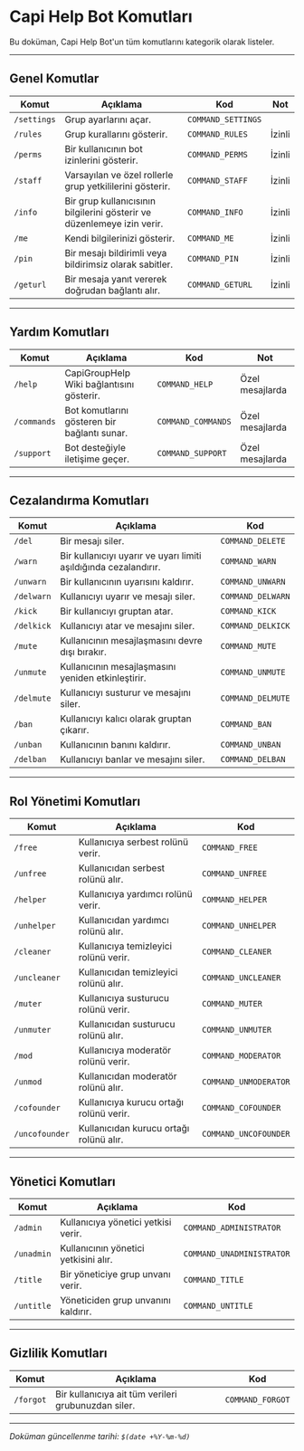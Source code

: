 # Capi Help Bot Komutları

Bu doküman, Capi Help Bot'un tüm komutlarını kategorik olarak listeler.

---

## Genel Komutlar

| Komut       | Açıklama                                                                | Kod                | Not    |
| ----------- | ----------------------------------------------------------------------- | ------------------ | ------ |
| `/settings` | Grup ayarlarını açar.                                                   | `COMMAND_SETTINGS` |        |
| `/rules`    | Grup kurallarını gösterir.                                              | `COMMAND_RULES`    | İzinli |
| `/perms`    | Bir kullanıcının bot izinlerini gösterir.                               | `COMMAND_PERMS`    | İzinli |
| `/staff`    | Varsayılan ve özel rollerle grup yetkililerini gösterir.                | `COMMAND_STAFF`    | İzinli |
| `/info`     | Bir grup kullanıcısının bilgilerini gösterir ve düzenlemeye izin verir. | `COMMAND_INFO`     | İzinli |
| `/me`       | Kendi bilgilerinizi gösterir.                                           | `COMMAND_ME`       | İzinli |
| `/pin`      | Bir mesajı bildirimli veya bildirimsiz olarak sabitler.                 | `COMMAND_PIN`      | İzinli |
| `/geturl`   | Bir mesaja yanıt vererek doğrudan bağlantı alır.                        | `COMMAND_GETURL`   | İzinli |

---

## Yardım Komutları

| Komut       | Açıklama                                     | Kod                | Not             |
| ----------- | -------------------------------------------- | ------------------ | --------------- |
| `/help`     | CapiGroupHelp Wiki bağlantısını gösterir.    | `COMMAND_HELP`     | Özel mesajlarda |
| `/commands` | Bot komutlarını gösteren bir bağlantı sunar. | `COMMAND_COMMANDS` | Özel mesajlarda |
| `/support`  | Bot desteğiyle iletişime geçer.              | `COMMAND_SUPPORT`  | Özel mesajlarda |

---

## Cezalandırma Komutları

| Komut      | Açıklama                                                         | Kod               |
| ---------- | ---------------------------------------------------------------- | ----------------- |
| `/del`     | Bir mesajı siler.                                                | `COMMAND_DELETE`  |
| `/warn`    | Bir kullanıcıyı uyarır ve uyarı limiti aşıldığında cezalandırır. | `COMMAND_WARN`    |
| `/unwarn`  | Bir kullanıcının uyarısını kaldırır.                             | `COMMAND_UNWARN`  |
| `/delwarn` | Kullanıcıyı uyarır ve mesajı siler.                              | `COMMAND_DELWARN` |
| `/kick`    | Bir kullanıcıyı gruptan atar.                                    | `COMMAND_KICK`    |
| `/delkick` | Kullanıcıyı atar ve mesajını siler.                              | `COMMAND_DELKICK` |
| `/mute`    | Kullanıcının mesajlaşmasını devre dışı bırakır.                  | `COMMAND_MUTE`    |
| `/unmute`  | Kullanıcının mesajlaşmasını yeniden etkinleştirir.               | `COMMAND_UNMUTE`  |
| `/delmute` | Kullanıcıyı susturur ve mesajını siler.                          | `COMMAND_DELMUTE` |
| `/ban`     | Kullanıcıyı kalıcı olarak gruptan çıkarır.                       | `COMMAND_BAN`     |
| `/unban`   | Kullanıcının banını kaldırır.                                    | `COMMAND_UNBAN`   |
| `/delban`  | Kullanıcıyı banlar ve mesajını siler.                            | `COMMAND_DELBAN`  |

---

## Rol Yönetimi Komutları

| Komut          | Açıklama                                | Kod                   |
| -------------- | --------------------------------------- | --------------------- |
| `/free`        | Kullanıcıya serbest rolünü verir.       | `COMMAND_FREE`        |
| `/unfree`      | Kullanıcıdan serbest rolünü alır.       | `COMMAND_UNFREE`      |
| `/helper`      | Kullanıcıya yardımcı rolünü verir.      | `COMMAND_HELPER`      |
| `/unhelper`    | Kullanıcıdan yardımcı rolünü alır.      | `COMMAND_UNHELPER`    |
| `/cleaner`     | Kullanıcıya temizleyici rolünü verir.   | `COMMAND_CLEANER`     |
| `/uncleaner`   | Kullanıcıdan temizleyici rolünü alır.   | `COMMAND_UNCLEANER`   |
| `/muter`       | Kullanıcıya susturucu rolünü verir.     | `COMMAND_MUTER`       |
| `/unmuter`     | Kullanıcıdan susturucu rolünü alır.     | `COMMAND_UNMUTER`     |
| `/mod`         | Kullanıcıya moderatör rolünü verir.     | `COMMAND_MODERATOR`   |
| `/unmod`       | Kullanıcıdan moderatör rolünü alır.     | `COMMAND_UNMODERATOR` |
| `/cofounder`   | Kullanıcıya kurucu ortağı rolünü verir. | `COMMAND_COFOUNDER`   |
| `/uncofounder` | Kullanıcıdan kurucu ortağı rolünü alır. | `COMMAND_UNCOFOUNDER` |

---

## Yönetici Komutları

| Komut      | Açıklama                              | Kod                       |
| ---------- | ------------------------------------- | ------------------------- |
| `/admin`   | Kullanıcıya yönetici yetkisi verir.   | `COMMAND_ADMINISTRATOR`   |
| `/unadmin` | Kullanıcının yönetici yetkisini alır. | `COMMAND_UNADMINISTRATOR` |
| `/title`   | Bir yöneticiye grup unvanı verir.     | `COMMAND_TITLE`           |
| `/untitle` | Yöneticiden grup unvanını kaldırır.   | `COMMAND_UNTITLE`         |

---

## Gizlilik Komutları

| Komut     | Açıklama                                            | Kod              |
| --------- | --------------------------------------------------- | ---------------- |
| `/forgot` | Bir kullanıcıya ait tüm verileri grubunuzdan siler. | `COMMAND_FORGOT` |

---

*Doküman güncellenme tarihi: `$(date +%Y-%m-%d)`*
